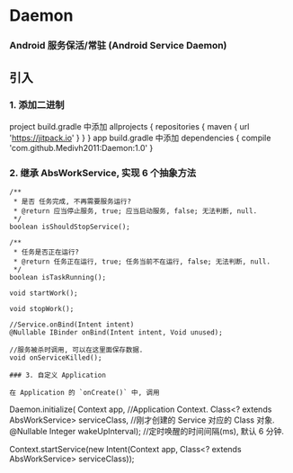 # Daemon
### Android 服务保活/常驻 (Android Service Daemon)

## 引入

### 1. 添加二进制

project build.gradle 中添加
	allprojects {
		repositories {
			maven { url 'https://jitpack.io' }
		}
	}
	app build.gradle 中添加
		dependencies {
    	        compile 'com.github.Medivh2011:Daemon:1.0'
    	}
### 2. 继承 AbsWorkService, 实现 6 个抽象方法

```
/**
 * 是否 任务完成, 不再需要服务运行?
 * @return 应当停止服务, true; 应当启动服务, false; 无法判断, null.
 */
boolean isShouldStopService();

/**
 * 任务是否正在运行?
 * @return 任务正在运行, true; 任务当前不在运行, false; 无法判断, null.
 */
boolean isTaskRunning();

void startWork();

void stopWork();

//Service.onBind(Intent intent)
@Nullable IBinder onBind(Intent intent, Void unused);

//服务被杀时调用, 可以在这里面保存数据.
void onServiceKilled();

### 3. 自定义 Application

在 Application 的 `onCreate()` 中, 调用

```
Daemon.initialize(
  Context app,  //Application Context.
  Class<? extends AbsWorkService> serviceClass, //刚才创建的 Service 对应的 Class 对象.
  @Nullable Integer wakeUpInterval);  //定时唤醒的时间间隔(ms), 默认 6 分钟.

Context.startService(new Intent(Context app, Class<? extends AbsWorkService> serviceClass));
